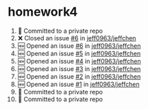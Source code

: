 # homework4
<!--START_SECTION:activity-->
1. 📝 Committed to a private repo
2. ❌ Closed an issue [#6](https://github.com/jeff0963/jeffchen/issues/6) in [jeff0963/jeffchen](https://github.com/jeff0963/jeffchen)
3. 🆕 Opened an issue [#6](https://github.com/jeff0963/jeffchen/issues/6) in [jeff0963/jeffchen](https://github.com/jeff0963/jeffchen)
4. 🆕 Opened an issue [#5](https://github.com/jeff0963/jeffchen/issues/5) in [jeff0963/jeffchen](https://github.com/jeff0963/jeffchen)
5. 🆕 Opened an issue [#4](https://github.com/jeff0963/jeffchen/issues/4) in [jeff0963/jeffchen](https://github.com/jeff0963/jeffchen)
6. 🆕 Opened an issue [#3](https://github.com/jeff0963/jeffchen/issues/3) in [jeff0963/jeffchen](https://github.com/jeff0963/jeffchen)
7. 🆕 Opened an issue [#2](https://github.com/jeff0963/jeffchen/issues/2) in [jeff0963/jeffchen](https://github.com/jeff0963/jeffchen)
8. 🆕 Opened an issue [#1](https://github.com/jeff0963/jeffchen/issues/1) in [jeff0963/jeffchen](https://github.com/jeff0963/jeffchen)
9. 📝 Committed to a private repo
10. 📝 Committed to a private repo
<!--END_SECTION:activity-->
